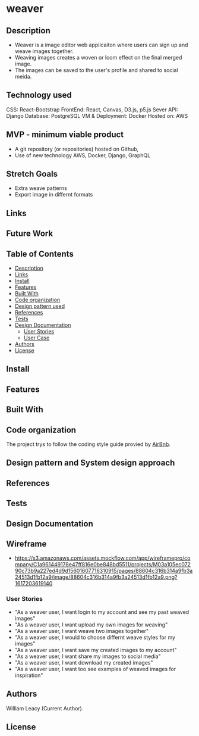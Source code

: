# weaver

## Description
- Weaver is a image editor web appilcaiton where users can sign up and weave images together. 
- Weaving images creates a woven or loom effect on the final merged image.
- The images can be saved to the user's profile and shared to social meida.
## Technology used

CSS: React-Bootstrap
FrontEnd: React, Canvas, D3.js, p5.js
Sever API: Django
Database: PostgreSQL
VM & Deployment: Docker
Hosted on: AWS

## MVP - minimum viable product
- A git repository (or repositories) hosted on Github, 
- Use of new technology AWS, Docker, Django, GraphQL

## Stretch Goals
- Extra weave patterns
- Export image in differnt formats
## Links


## Future Work




## Table of Contents
- [Description](#Description)
- [Links](#Links)
- [Install](#Install)
- [Features](#Features)
- [Built With](#Built-With])
- [Code organization](#Code-organization)
- [Design pattern used](#Design-pattern-used)
- [References](#Tests)
- [Tests](#Tests)
- [Design Documentation](#Design-Documentation)
    - [User Stories](#User-Stories)
    - [User Case](#User-Case)
- [Authors](#Author)
- [License](#License)

## Install


## Features 

## Built With


## Code organization
The project trys to follow the coding style guide provied by [AirBnb](https://github.com/airbnb/javascript).

## Design pattern and System design approach


## References

## Tests

## Design Documentation
## Wireframe 
- https://s3.amazonaws.com/assets.mockflow.com/app/wireframepro/company/C1a961449178e47ff816e0be848bd5511/projects/M03a105ec07290c73b9a227ed4d9d15601607716310915/pages/88604c316b314a9fb3a24513d1fb12a9/image/88604c316b314a9fb3a24513d1fb12a9.png?1617203619140

### User Stories

- "As a weaver user, I want login to my account and see my past weaved images"
- "As a weaver user, I want upload my own images for weaving"
- "As a weaver user, I want weave two images together"
- "As a weaver user, I would to choose differnt weave styles for my images"
- "As a weaver user, I want save my created images to my account"
- "As a weaver user, I want share my images to social media"
- "As a weaver user, I want download my created images"
- "As a weaver user, I want too see examples of weaved images for inspiration"

## Authors
William Leacy (Current Author).
## License


